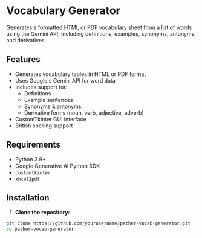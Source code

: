 # Vocabulary Generator

Generates a formatted HTML or PDF vocabulary sheet from a list of words using the Gemini API, including definitions, examples, synonyms, antonyms, and derivatives.

## Features

- Generates vocabulary tables in HTML or PDF format
- Uses Google's Gemini API for word data
- Includes support for:
  - Definitions
  - Example sentences
  - Synonyms & antonyms
  - Derivative forms (noun, verb, adjective, adverb)
- CustomTkinter GUI interface
- British spelling support

## Requirements

- Python 3.9+
- Google Generative AI Python SDK
- `customtkinter`
- `xhtml2pdf`

## Installation

1. **Clone the repository:**

```bash
git clone https://github.com/yourusername/pather-vocab-generator.git
cd pather-vocab-generator
